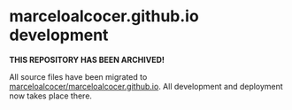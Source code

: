 # marceloalcocer.github.io development

**THIS REPOSITORY HAS BEEN ARCHIVED!**

All source files have been migrated to [marceloalcocer/marceloalcocer.github.io][ghpages]. All development and deployment now takes place there.

[ghpages]: https://github.com/marceloalcocer/marceloalcocer.github.io
